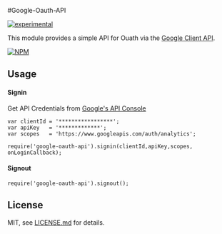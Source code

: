 #Google-Oauth-API

[![experimental](http://badges.github.io/stability-badges/dist/experimental.svg)](http://github.com/badges/stability-badges)

This module provides a simple API for Ouath via the [Google Client API](https://developers.google.com/api-client-library/javascript/dev/dev_jscript).

[![NPM](https://nodei.co/npm/google-oauth-api.png?compact=true)](https://nodei.co/npm/google-oauth-api/)


## Usage
#### Signin
Get API Credentials from [Google's API Console](https://console.developers.google.com/project)
```
var clientId = '*****************';
var apiKey   = '*************';
var scopes   = 'https://www.googleapis.com/auth/analytics';

require('google-oauth-api').signin(clientId,apiKey,scopes, onLoginCallback);

 ```

#### Signout
```	
require('google-oauth-api').signout();
 ```
## License

MIT, see [LICENSE.md](https://github.com/Morrisai/Google-Oauth-API/blob/master/LICENSE.md) for details.
